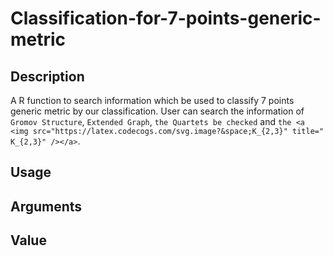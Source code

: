 # Classification-for-7-points-generic-metric

## Description

A R function to search information which be used to classify 7 points generic metric by our classification. User can search the information of `Gromov Structure`, `Extended Graph`, `the Quartets be checked` and `the <a <img src="https://latex.codecogs.com/svg.image?&space;K_{2,3}" title=" K_{2,3}" /></a>`.

## Usage

## Arguments

## Value
